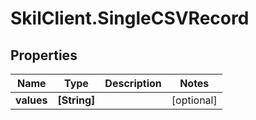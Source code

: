 # SkilClient.SingleCSVRecord

## Properties
Name | Type | Description | Notes
------------ | ------------- | ------------- | -------------
**values** | **[String]** |  | [optional] 


